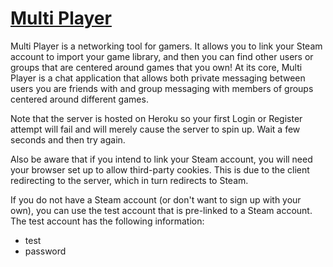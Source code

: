 [Multi Player](http://jaime-lynn.github.io/multi-player)
==============

Multi Player is a networking tool for gamers. It allows you to link your Steam account to import your game library, and then you can find other users or groups that are centered around games that you own! At its core, Multi Player is a chat application that allows both private messaging between users you are friends with and group messaging with members of groups centered around different games.

Note that the server is hosted on Heroku so your first Login or Register attempt will fail and will merely cause the server to spin up. Wait a few seconds and then try again.

Also be aware that if you intend to link your Steam account, you will need your browser set up to allow third-party cookies. This is due to the client redirecting to the server, which in turn redirects to Steam.

If you do not have a Steam account (or don't want to sign up with your own), you can use the test account that is pre-linked to a Steam account. The test account has the following information:
* test
* password
